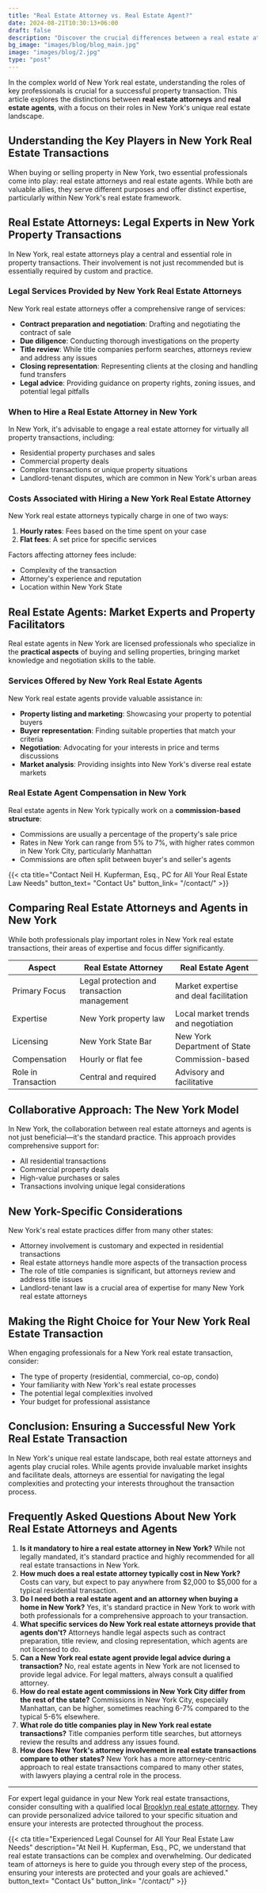 ```yaml
---
title: "Real Estate Attorney vs. Real Estate Agent?"
date: 2024-08-21T10:30:13+06:00
draft: false
description: "Discover the crucial differences between a real estate attorney and a real estate agent. Learn when to hire each professional to ensure a smooth, legally sound property transaction."
bg_image: "images/blog/blog_main.jpg"
image: "images/blog/2.jpg"
type: "post"
---
```


In the complex world of New York real estate, understanding the roles of key professionals is crucial for a successful property transaction. This article explores the distinctions between **real estate attorneys** and **real estate agents**, with a focus on their roles in New York's unique real estate landscape.


## Understanding the Key Players in New York Real Estate Transactions

When buying or selling property in New York, two essential professionals come into play: real estate attorneys and real estate agents. While both are valuable allies, they serve different purposes and offer distinct expertise, particularly within New York's real estate framework.


## Real Estate Attorneys: Legal Experts in New York Property Transactions

In New York, real estate attorneys play a central and essential role in property transactions. Their involvement is not just recommended but is essentially required by custom and practice.


### Legal Services Provided by New York Real Estate Attorneys

New York real estate attorneys offer a comprehensive range of services:

- **Contract preparation and negotiation**: Drafting and negotiating the contract of sale
- **Due diligence**: Conducting thorough investigations on the property
- **Title review**: While title companies perform searches, attorneys review and address any issues
- **Closing representation**: Representing clients at the closing and handling fund transfers
- **Legal advice**: Providing guidance on property rights, zoning issues, and potential legal pitfalls


### When to Hire a Real Estate Attorney in New York

In New York, it's advisable to engage a real estate attorney for virtually all property transactions, including:

- Residential property purchases and sales
- Commercial property deals
- Complex transactions or unique property situations
- Landlord-tenant disputes, which are common in New York's urban areas


### Costs Associated with Hiring a New York Real Estate Attorney

New York real estate attorneys typically charge in one of two ways:

1. **Hourly rates**: Fees based on the time spent on your case
2. **Flat fees**: A set price for specific services

Factors affecting attorney fees include:

- Complexity of the transaction
- Attorney's experience and reputation
- Location within New York State


## Real Estate Agents: Market Experts and Property Facilitators

Real estate agents in New York are licensed professionals who specialize in the **practical aspects** of buying and selling properties, bringing market knowledge and negotiation skills to the table.


### Services Offered by New York Real Estate Agents

New York real estate agents provide valuable assistance in:

- **Property listing and marketing**: Showcasing your property to potential buyers
- **Buyer representation**: Finding suitable properties that match your criteria
- **Negotiation**: Advocating for your interests in price and terms discussions
- **Market analysis**: Providing insights into New York's diverse real estate markets


### Real Estate Agent Compensation in New York

Real estate agents in New York typically work on a **commission-based structure**:

- Commissions are usually a percentage of the property's sale price
- Rates in New York can range from 5% to 7%, with higher rates common in New York City, particularly Manhattan
- Commissions are often split between buyer's and seller's agents

{{< cta title="Contact Neil H. Kupferman, Esq., PC for All Your Real Estate Law Needs" 
  button_text= "Contact Us"
  button_link= "/contact/" >}}

## Comparing Real Estate Attorneys and Agents in New York

While both professionals play important roles in New York real estate transactions, their areas of expertise and focus differ significantly.

| Aspect              | Real Estate Attorney                        | Real Estate Agent                      |
| ------------------- | ------------------------------------------- | -------------------------------------- |
| Primary Focus       | Legal protection and transaction management | Market expertise and deal facilitation |
| Expertise           | New York property law                       | Local market trends and negotiation    |
| Licensing           | New York State Bar                          | New York Department of State           |
| Compensation        | Hourly or flat fee                          | Commission-based                       |
| Role in Transaction | Central and required                        | Advisory and facilitative              |


## Collaborative Approach: The New York Model

In New York, the collaboration between real estate attorneys and agents is not just beneficial—it's the standard practice. This approach provides comprehensive support for:

- All residential transactions
- Commercial property deals
- High-value purchases or sales
- Transactions involving unique legal considerations


## New York-Specific Considerations

New York's real estate practices differ from many other states:

- Attorney involvement is customary and expected in residential transactions
- Real estate attorneys handle more aspects of the transaction process
- The role of title companies is significant, but attorneys review and address title issues
- Landlord-tenant law is a crucial area of expertise for many New York real estate attorneys


## Making the Right Choice for Your New York Real Estate Transaction

When engaging professionals for a New York real estate transaction, consider:

- The type of property (residential, commercial, co-op, condo)
- Your familiarity with New York's real estate processes
- The potential legal complexities involved
- Your budget for professional assistance


## Conclusion: Ensuring a Successful New York Real Estate Transaction

In New York's unique real estate landscape, both real estate attorneys and agents play crucial roles. While agents provide invaluable market insights and facilitate deals, attorneys are essential for navigating the legal complexities and protecting your interests throughout the transaction process.


## Frequently Asked Questions About New York Real Estate Attorneys and Agents

1. **Is it mandatory to hire a real estate attorney in New York?** While not legally mandated, it's standard practice and highly recommended for all real estate transactions in New York.
2. **How much does a real estate attorney typically cost in New York?** Costs can vary, but expect to pay anywhere from $2,000 to $5,000 for a typical residential transaction.
3. **Do I need both a real estate agent and an attorney when buying a home in New York?** Yes, it's standard practice in New York to work with both professionals for a comprehensive approach to your transaction.
4. **What specific services do New York real estate attorneys provide that agents don't?** Attorneys handle legal aspects such as contract preparation, title review, and closing representation, which agents are not licensed to do.
5. **Can a New York real estate agent provide legal advice during a transaction?** No, real estate agents in New York are not licensed to provide legal advice. For legal matters, always consult a qualified attorney.
6. **How do real estate agent commissions in New York City differ from the rest of the state?** Commissions in New York City, especially Manhattan, can be higher, sometimes reaching 6-7% compared to the typical 5-6% elsewhere.
7. **What role do title companies play in New York real estate transactions?** Title companies perform title searches, but attorneys review the results and address any issues found.
8. **How does New York's attorney involvement in real estate transactions compare to other states?** New York has a more attorney-centric approach to real estate transactions compared to many other states, with lawyers playing a central role in the process.

***

For expert legal guidance in your New York real estate transactions, consider consulting with a qualified local [Brooklyn real estate attorney](/). They can provide personalized advice tailored to your specific situation and ensure your interests are protected throughout the process.


{{< cta title="Experienced Legal Counsel for All Your Real Estate Law Needs" 
  description="At Neil H. Kupferman, Esq., PC, we understand that real estate transactions can be complex and overwhelming. Our dedicated team of attorneys is here to guide you through every step of the process, ensuring your interests are protected and your goals are achieved."
  button_text= "Contact Us"
  button_link= "/contact/" >}}